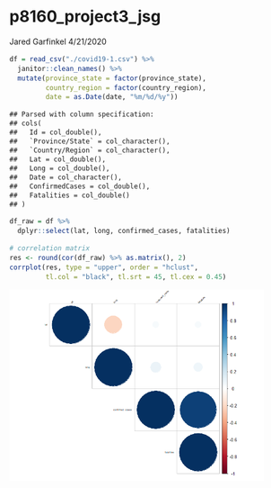 p8160\_project3\_jsg
================
Jared Garfinkel
4/21/2020

``` r
df = read_csv("./covid19-1.csv") %>% 
  janitor::clean_names() %>% 
  mutate(province_state = factor(province_state),
         country_region = factor(country_region),
         date = as.Date(date, "%m/%d/%y"))
```

    ## Parsed with column specification:
    ## cols(
    ##   Id = col_double(),
    ##   `Province/State` = col_character(),
    ##   `Country/Region` = col_character(),
    ##   Lat = col_double(),
    ##   Long = col_double(),
    ##   Date = col_character(),
    ##   ConfirmedCases = col_double(),
    ##   Fatalities = col_double()
    ## )

``` r
df_raw = df %>% 
  dplyr::select(lat, long, confirmed_cases, fatalities)
```

``` r
# correlation matrix
res <- round(cor(df_raw) %>% as.matrix(), 2)
corrplot(res, type = "upper", order = "hclust", 
         tl.col = "black", tl.srt = 45, tl.cex = 0.45)
```

<img src="p8160_project3_jsg_files/figure-gfm/unnamed-chunk-2-1.png" width="90%" />
